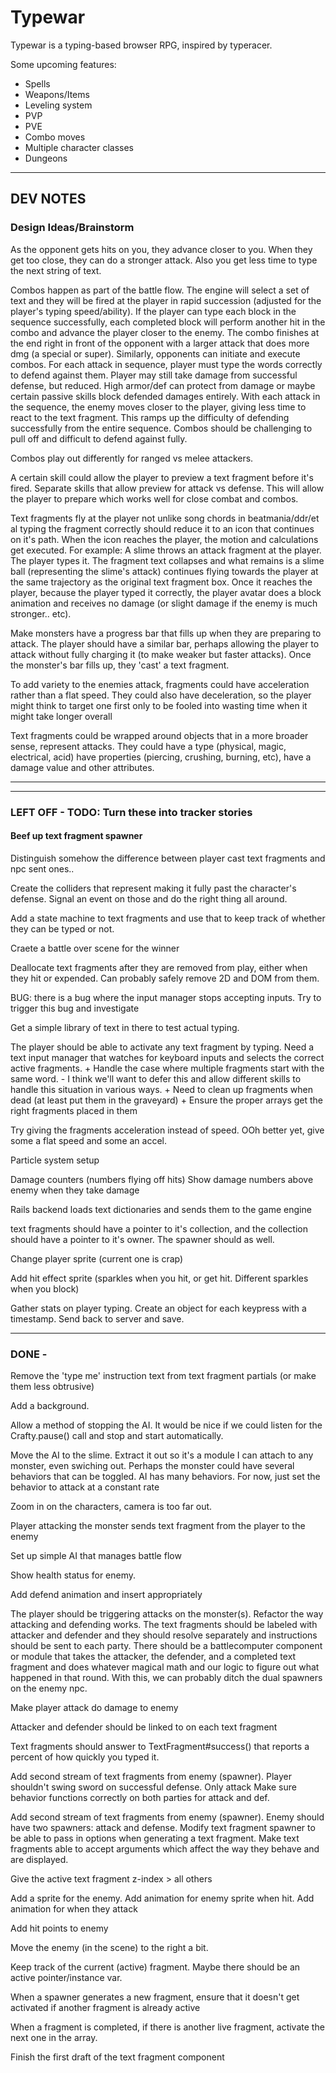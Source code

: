 # Typewar

Typewar is a typing-based browser RPG, inspired by typeracer.

Some upcoming features:

* Spells
* Weapons/Items
* Leveling system
* PVP
* PVE
* Combo moves
* Multiple character classes
* Dungeons

---

## DEV NOTES

### Design Ideas/Brainstorm
As the opponent gets hits on you, they advance closer to you. When they get 
too close, they can do a stronger attack. Also you get less time to type the
next string of text.

Combos happen as part of the battle flow. The engine will select a set of text
and they will be fired at the player in rapid succession (adjusted for the
player's typing speed/ability). If the player can type each block in the
sequence successfully, each completed block will perform another hit in the
combo and advance the player closer to the enemy. The combo finishes at the end
right in front of the opponent with a larger attack that does more dmg (a 
special or super). Similarly, opponents can initiate and execute combos. For
each attack in sequence, player must type the words correctly to defend against
them. Player may still take damage from successful defense, but reduced. High
armor/def can protect from damage or maybe certain passive skills block 
defended damages entirely. With each attack in the sequence, the enemy moves
closer to the player, giving less time to react to the text fragment. This
ramps up the difficulty of defending successfully from the entire sequence.
Combos should be challenging to pull off and difficult to defend against fully.

Combos play out differently for ranged vs melee attackers.

A certain skill could allow the player to preview a text fragment before it's
fired. Separate skills that allow preview for attack vs defense. This will
allow the player to prepare which works well for close combat and combos.

Text fragments fly at the player not unlike song chords in beatmania/ddr/et al
typing the fragment correctly should reduce it to an icon that continues on 
it's path. When the icon reaches the player, the motion and calculations get
executed. For example: A slime throws an attack fragment at the player. The
player types it. The fragment text collapses and what remains is a slime ball
(representing the slime's attack) continues flying towards the player at the
same trajectory as the original text fragment box. Once it reaches the player,
because the player typed it correctly, the player avatar does a block animation
and receives no damage (or slight damage if the enemy is much stronger.. etc).

Make monsters have a progress bar that fills up when they are preparing to 
attack. The player should have a similar bar, perhaps allowing the player to
attack without fully charging it (to make weaker but faster attacks).
Once the monster's bar fills up, they 'cast' a text fragment.

To add variety to the enemies attack, fragments could have acceleration rather
than a flat speed. They could also have deceleration, so the player might think
to target one first only to be fooled into wasting time when it might take
longer overall

Text fragments could be wrapped around objects that in a more broader sense,
represent attacks. They could have a type (physical, magic, electrical, acid)
have properties (piercing, crushing, burning, etc), have a damage value and
other attributes. 

---

---

### LEFT OFF - TODO: Turn these into tracker stories

#### Beef up text fragment spawner

  Distinguish somehow the difference between player cast text fragments and npc
  sent ones..

  Create the colliders that represent making it fully past the character's 
  defense. Signal an event on those and do the right thing all around.

  Add a state machine to text fragments and use that to keep track of whether
  they can be typed or not.

  Craete a battle over scene for the winner

  Deallocate text fragments after they are removed from play, either when they
  hit or expended. Can probably safely remove 2D and DOM from them.

  BUG: there is a bug where the input manager stops accepting inputs. Try to
  trigger this bug and investigate

  Get a simple library of text in there to test actual typing.

  The player should be able to activate any text fragment by typing.
  Need a text input manager that watches for keyboard inputs and selects the
  correct active fragments.
    + Handle the case where multiple fragments start with the same word.
      - I think we'll want to defer this and allow different skills to handle
      this situation in various ways.
    + Need to clean up fragments when dead (at least put them in the graveyard)
    + Ensure the proper arrays get the right fragments placed in them

  Try giving the fragments acceleration instead of speed.
  OOh better yet, give some a flat speed and some an accel.

  Particle system setup

  Damage counters (numbers flying off hits) Show damage numbers above enemy 
  when they take damage

  Rails backend loads text dictionaries and sends them to the game engine

  text fragments should have a pointer to it's collection, and the collection
  should have a pointer to it's owner. The spawner should as well.

  Change player sprite (current one is crap)

  Add hit effect sprite (sparkles when you hit, or get hit.  Different sparkles
  when you block)

  Gather stats on player typing.
    Create an object for each keypress with a timestamp. Send back to server 
    and save.

---

### DONE - 

  Remove the 'type me' instruction text from text fragment partials (or make
  them less obtrusive)

  Add a background.

  Allow a method of stopping the AI. It would be nice if we could listen for
  the Crafty.pause() call and stop and start automatically.

  Move the AI to the slime. Extract it out so it's a module I can attach to
  any monster, even swiching out. Perhaps the monster could have several
  behaviors that can be toggled. AI has many behaviors.
  For now, just set the behavior to attack at a constant rate

  Zoom in on the characters, camera is too far out.

  Player attacking the monster sends text fragment from the player to the enemy

  Set up simple AI that manages battle flow

  Show health status for enemy.

  Add defend animation and insert appropriately

  The player should be triggering attacks on the monster(s).
  Refactor the way attacking and defending works. The text fragments should be
  labeled with attacker and defender and they should resolve separately and
  instructions should be sent to each party.
  There should be a battlecomputer component or module that takes the attacker,
  the defender, and a completed text fragment and does whatever magical math
  and our logic to figure out what happened in that round.
  With this, we can probably ditch the dual spawners on the enemy npc.

  Make player attack do damage to enemy

  Attacker and defender should be linked to on each text fragment

  Text fragments should answer to TextFragment#success() that reports a percent
  of how quickly you typed it.

  Add second stream of text fragments from enemy (spawner). 
    Player shouldn't swing sword on successful defense. Only attack
    Make sure behavior functions correctly on both parties for attack and def.

  Add second stream of text fragments from enemy (spawner). 
    Enemy should have two spawners: attack and defense.
    Modify text fragment spawner to be able to pass in options when generating a text fragment. Make text fragments able to accept arguments which affect the way they behave and are displayed.

  Give the active text fragment z-index > all others

  Add a sprite for the enemy.
    Add animation for enemy sprite when hit.
    Add animation for when they attack

  Add hit points to enemy

  Move the enemy (in the scene) to the right a bit.

  Keep track of the current (active) fragment.  Maybe there should be an
  active pointer/instance var.

  When a spawner generates a new fragment, ensure that it doesn't get
  activated if another fragment is already active

  When a fragment is completed, if there is another live fragment, activate
  the next one in the array.


  Finish the first draft of the text fragment component
